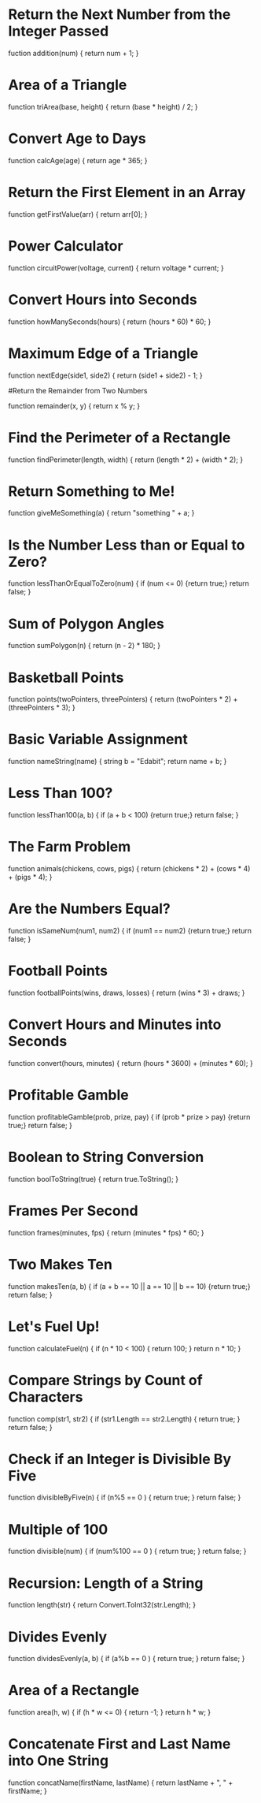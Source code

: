 # Return the Next Number from the Integer Passed

fuction addition(num) {
    return num + 1;
}

# Area of a Triangle

function triArea(base, height) {
    return (base * height) / 2;
}

# Convert Age to Days

function calcAge(age) {
    return age * 365;
}

# Return the First Element in an Array

function getFirstValue(arr) {
    return arr[0];
}

# Power Calculator

function circuitPower(voltage, current) {
    return voltage * current;
}

# Convert Hours into Seconds

function howManySeconds(hours) {
    return (hours * 60) * 60;
}

# Maximum Edge of a Triangle

function nextEdge(side1, side2) {
    return (side1 + side2) - 1;
}

#Return the Remainder from Two Numbers

function remainder(x, y) {
    return x % y;
}

# Find the Perimeter of a Rectangle

function findPerimeter(length, width) {
    return (length * 2) + (width * 2);
}

# Return Something to Me!

function giveMeSomething(a) {
    return "something " + a;
}

# Is the Number Less than or Equal to Zero?

function lessThanOrEqualToZero(num) {
    if (num <= 0) {return true;}
    return false;
}

# Sum of Polygon Angles

function sumPolygon(n) {
    return (n - 2) * 180;
}

# Basketball Points

function points(twoPointers, threePointers) {
    return (twoPointers * 2) + (threePointers * 3);
}

# Basic Variable Assignment

function nameString(name) {
    string b = "Edabit";
    return name + b;
}

# Less Than 100?

function lessThan100(a, b) {
    if (a + b < 100) {return true;}
    return false;
}

# The Farm Problem

function animals(chickens, cows, pigs) {
    return (chickens * 2) + (cows * 4) + (pigs * 4);
}

# Are the Numbers Equal?

function isSameNum(num1, num2) {
    if (num1 == num2) {return true;}
    return false;
}

# Football Points

function footballPoints(wins, draws, losses) {
    return (wins * 3) + draws;
}

# Convert Hours and Minutes into Seconds

function convert(hours, minutes) {
    return (hours * 3600) + (minutes * 60);
}

# Profitable Gamble

function profitableGamble(prob, prize, pay) {
    if (prob * prize > pay) {return true;}
    return false;
}

# Boolean to String Conversion 

function boolToString(true) {
    return true.ToString();
}

# Frames Per Second 

function frames(minutes, fps) {
    return (minutes * fps) * 60;
}

# Two Makes Ten

function makesTen(a, b) {
    if (a + b == 10 || a == 10 || b == 10) {return true;}
    return false;
}

# Let's Fuel Up!

function calculateFuel(n) {
    if (n * 10 < 100) { return 100; }
    return n * 10;
}

# Compare Strings by Count of Characters

function comp(str1, str2) {
    if (str1.Length == str2.Length) { return true; }
    return false;
}

# Check if an Integer is Divisible By Five

function divisibleByFive(n) {
    if (n%5 == 0 ) { return true; }
	return false;
}

# Multiple of 100

function divisible(num) {
    if (num%100 == 0 ) { return true; }
	return false;
}

# Recursion: Length of a String

function length(str) {
    return Convert.ToInt32(str.Length);
}

# Divides Evenly

function dividesEvenly(a, b) {
    if (a%b == 0 ) { return true; }
	return false;
}

# Area of a Rectangle

function area(h, w) {
    if (h * w <= 0) { return -1; }
    return h * w;
}

# Concatenate First and Last Name into One String

function concatName(firstName, lastName) {
    return lastName + ", " + firstName;
}